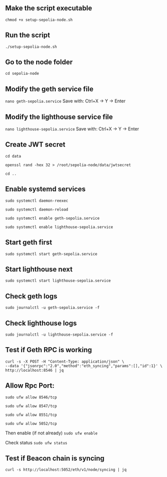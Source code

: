 ## Make the script executable
`chmod +x setup-sepolia-node.sh`

## Run the script
`./setup-sepolia-node.sh`

## Go to the node folder
`cd sepolia-node`

## Modify the geth service file
`nano geth-sepolia.service` Save with: Ctrl+X → Y → Enter

## Modify the lighthouse service file
   `nano lighthouse-sepolia.service` Save with: Ctrl+X → Y → Enter

## Create JWT secret
   `cd data`
   
   `openssl rand -hex 32 > /root/sepolia-node/data/jwtsecret`
   
   `cd ..`

## Enable systemd services
   `sudo systemctl daemon-reexec`
   
   `sudo systemctl daemon-reload`
   
   `sudo systemctl enable geth-sepolia.service`
   
   `sudo systemctl enable lighthouse-sepolia.service`

## Start geth first
   `sudo systemctl start geth-sepolia.service`

## Start lighthouse next
   `sudo systemctl start lighthouse-sepolia.service`

## Check geth logs
   `sudo journalctl -u geth-sepolia.service -f`

## Check lighthouse logs
   `sudo journalctl -u lighthouse-sepolia.service -f`

## Test if Geth RPC is working
    curl -s -X POST -H "Content-Type: application/json" \
    --data '{"jsonrpc":"2.0","method":"eth_syncing","params":[],"id":1}' \
    http://localhost:8546 | jq


## Allow Rpc Port:
   `sudo ufw allow 8546/tcp`
   
   `sudo ufw allow 8547/tcp`
   
   `sudo ufw allow 8551/tcp`
   
   `sudo ufw allow 5052/tcp`
   
Then enable (if not already)
   `sudo ufw enable`
   
Check status
    `sudo ufw status`

## Test if Beacon chain is syncing
    curl -s http://localhost:5052/eth/v1/node/syncing | jq
